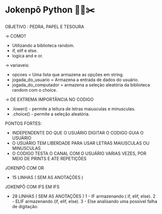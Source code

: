 # Jokenpô Python 🗿📜✂️
OBJETIVO : PEDRA, PAPEL E TESOURA


-> COMO?
- Utilizando a biblioteca random.
- if, elif e else.
- logica and e or.

-> variaveis:
- opcoes = Uma lista que armazena as opções em string.
- jogada_do_usuario = Armazena a entrada de dados do usuário.
- jogada_do_computador = armazena a seleção aleatória da biblioteca random com o choice.


-> DE EXTREMA IMPORTÂNCIA NO CODIGO
- .lower() - permite a leitura de letras maiusculas e minusculas.
- .choice() - permite a seleção aleatória.


PONTOS FORTES:
- INDEPENDENTE DO QUE O USUÁRIO DIGITAR O CODIGO GUIA O USUÁRIO
- O USUÁRIO TEM LIBERDADE PARA USAR LETRAS MAIUSCULAS OU MINUSCULAS
- O CODIGO TESTA O CANAL COM O USUÁRIO VARIAS VEZES, POR MEIO DE PRINTS E ATE REPETIÇÕES


JOKENPÔ COM OR
- 15 LINHAS ( SEM AS ANOTAÇÕES )



JOKENPÔ COM IFS EM IFS
- 28 LINHAS ( SEM AS ANOTAÇÕES )
1 - IF armazenando ( if, elif, else).
2 - ELIF armazenando (if, elif, else).
3 - Else analisando uma possivel falha de digitação.

